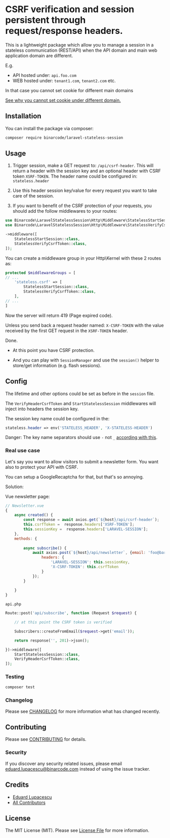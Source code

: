 # CSRF verification and session persistent through request/response headers.

This is a lightweight package which allow you to manage a session in a stateless communication (REST/API) when the
API domain and main web application domain are different.

E.g. 
- API hosted under: `api.foo.com`
- WEB hosted under: `tenant1.com`, `tenant2.com` etc.


In that case you cannot set cookie for different main domains 

[See why you cannot set cookie under different domain.](https://blog.webf.zone/ultimate-guide-to-http-cookies-2aa3e083dbae)



## Installation

You can install the package via composer:

```bash
composer require binarcode/laravel-stateless-session
```

## Usage
1. Trigger session, make a GET request to: `/api/csrf-header`. This will return a header with the session key and an optional header with CSRF token `XSRF-TOKEN`. 
The header name could be configured in: `stateless.header`

2. Use this header session key/value for every request you want to take care of the session.

3. If you want to benefit of the CSRF protection of your requests, you should add the follow middlewares to your routes:
```php
use Binarcode\LaravelStatelessSession\Http\Middleware\StatelessStartSession;
use Binarcode\LaravelStatelessSession\Http\Middleware\StatelessVerifyCsrfToken;

->middleware([
    StatelessStartSession::class,
    StatelessVerifyCsrfToken::class,
]);
```
You can create a middleware group in your Http\Kernel with these 2 routes as:

```php
protected $middlewareGroups = [
// ...
    'stateless.csrf' => [
        StatelessStartSession::class,
        StatelessVerifyCsrfToken::class,
    ],
// ...
]
```

Now the server will return 419 (Page expired code).
 
Unless you send back a request header named: `X-CSRF-TOKEN` with the value received by the first GET request in the `XSRF-TOKEN` header.

Done.

- At this point you have CSRF protection. 

- And you can play with `SessionManager` and use the `session()` helper to store/get information (e.g. flash sessions).

## Config

The lifetime and other options could be set as before in the `session` file.

The `VerifyHeaderCsrfToken` and `StartStatelessSession` middlewares will inject into headers the session key.

The session key name could be configured in the:

```php
stateless.header => env('STATELESS_HEADER', 'X-STATELESS-HEADER')
```

Danger: The key name separators should use `-` not `_` [according with this](https://developer.mozilla.org/en-US/docs/Web/HTTP/Headers).

### Real use case

Let's say you want to allow visitors to submit a newsletter form. You want also to protect your API with CSRF. 

You can setup a GoogleRecaptcha for that, but that's so annoying. 

Solution: 

Vue newsletter page:

```js
// Newsletter.vue
{
    async created() {
        const response = await axios.get(`${host}/api/csrf-header`);
        this.csrfToken =  response.headers['XSRF-TOKEN'];
        this.sessionKey =  response.headers['LARAVEL-SESSION'];
    },
    methods: {
    
        async subscribe() {
            await axios.post(`${host}/api/newsletter`, {email: 'foo@bar.com'}, {
                headers: { 
                    'LARAVEL-SESSION': this.sessionKey, 
                    'X-CSRF-TOKEN': this.csrfToken
                }
            });
        }   
        
    }
}
```

`api.php`

```php
Route::post('api/subscribe', function (Request $request) {

    // at this point the CSRF token is verified 

    Subscribers::createFromEmail($request->get('email'));

    return response('', 201)->json();

})->middleware([
    StartStatelessSession::class,
    VerifyHeaderCsrfToken::class,
]);

```

### Testing

``` bash
composer test
```

### Changelog

Please see [CHANGELOG](CHANGELOG.md) for more information what has changed recently.

## Contributing

Please see [CONTRIBUTING](CONTRIBUTING.md) for details.

### Security

If you discover any security related issues, please email eduard.lupacescu@binarcode.com instead of using the issue tracker.

## Credits

- [Eduard Lupacescu](https://github.com/binarcode)
- [All Contributors](../../contributors)

## License

The MIT License (MIT). Please see [License File](LICENSE.md) for more information.
